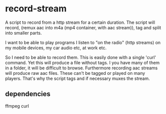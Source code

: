# record-stream

A script to record from a http stream for a certain duration.
The script will record, (remux aac into m4a (mp4 container, with aac stream)), tag and split into smaller parts.

I want to be able to play programs I listen to "on the radio" (http streams) on my mobile devices, my car audio etc, at work etc.

So I need to be able to record them. This is easily done with a single 'curl' command. Yet this will produce a file without 
tags. I you have many of them in a folder, it will be difficult to browse. Furthermore recording aac streams will produce
raw aac files. These can't be tagged or played on many players. That's why the script tags and if necessary muxes the stream.


## dependencies

ffmpeg
curl



